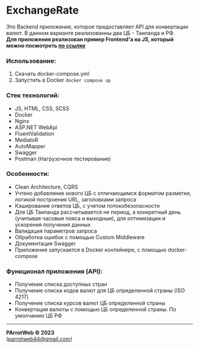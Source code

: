 # ExchangeRate
Это Backend приложение, которое предоставляет API для конвертации валют.
В данном варианте реализованны два ЦБ - Таиланда и РФ.  
**Для приложения реализован пример Frontend'а на JS, который можно посмотреть [по ссылке](http://217.71.129.139:5021/)**

### Использование:
1. Скачать docker-compose.yml
2. Запустить в Docker `docker compose up`

### Стек технологий:
- JS, HTML, CSS, SCSS
- Docker
- Nginx
- ASP.NET WebApi
- FluentValidation
- MediatoR
- AutoMapper
- Swagger
- Postman (Нагрузочное тестирование)

### Особенности:
- Clean Architecture, CQRS
- Учтено добавление нового ЦБ с отличающимся форматом разметки, логикой построения URL, заголовками запроса
- Кэширование ответов ЦБ, с учетом потокобезопасности
- Для ЦБ Таиланда рассчитывается не период, а конкретный день (учитывая часовые пояса и выходные), для оптимизации и ускорения получения данных
- Валидация параметров запроса
- Обработка ошибок с помощью Custom Middleware
- Документация Swagger
- Приложение запускается в Docker контейнере, с помощью docker-compose

### Функционал приложения (API):
- Получение списка доступных стран
- Получение списка кодов валют для ЦБ определенной страны (ISO 4217)
- Получение списка курсов валют ЦБ определенной страны
- Конвертация валюты с помощью ЦБ определенной страны. По умолчанию ЦБ РФ

---
**PArrotWeb © 2023**  
(parrotweb44@gmail.com)
